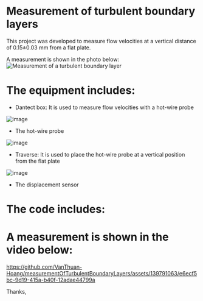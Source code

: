 # Measurement of turbulent boundary layers

This project was developed to measure flow velocities at a vertical distance of 0.15±0.03 mm from a flat plate.

A measurement is shown in the photo below:
![Measurement of a turbulent boundary layer](https://github.com/VanThuan-Hoang/measurementOfTurbulentBoundaryLayers/assets/139791063/a365f942-2ffb-4ede-8066-31bf0496e495)

# The equipment includes:
+ Dantect box: It is used to measure flow velocities with a hot-wire probe
  
![image](https://github.com/VanThuan-Hoang/measurementOfTurbulentBoundaryLayers/assets/139791063/3c858ca2-a24e-4fe7-9362-6eb1fbe9ebb4)

+ The hot-wire probe

![image](https://github.com/VanThuan-Hoang/measurementOfTurbulentBoundaryLayers/assets/139791063/9175bf94-0a57-45b6-8300-206a98096481)

+ Traverse: It is used to place the hot-wire probe at a vertical position from the flat plate

![image](https://github.com/VanThuan-Hoang/measurementOfTurbulentBoundaryLayers/assets/139791063/4d4a35e4-41f9-4f1e-98a6-fcbdc53ea6d6)

+ The displacement sensor
  

# The code includes:


# A measurement is shown in the video below:
https://github.com/VanThuan-Hoang/measurementOfTurbulentBoundaryLayers/assets/139791063/e6ecf5bc-9d19-415a-b40f-12adae44799a

Thanks,
